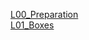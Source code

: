 [L00_Preparation](https://github.com/JirkaDellOro/EIA2-Inverted/wiki/L00_Preparation)  
[L01_Boxes](https://github.com/JirkaDellOro/EIA2-Inverted/wiki/L01_Boxes)  
<!-- 
[L02_Memory](https://github.com/JirkaDellOro/EIA2-Inverted/wiki/L02_Memory)  

[L03_CharacterEditor](https://github.com/JirkaDellOro/EIA2-Inverted/wiki/L03_CharacterEditor)  
[L04_CharacterEditor: Data](https://github.com/JirkaDellOro/EIA2-Inverted/wiki/L04_CharacterEditor:Data)  
[L05_CharacterCreator: Client](https://github.com/JirkaDellOro/EIA2-Inverted/wiki/L05_CharacterCreator:Client)  
[L06_CharacterCreator: Server](https://github.com/JirkaDellOro/EIA2-Inverted/wiki/L06_CharacterCreator:Server)  
[L07_CharacterCreator:Database](https://github.com/JirkaDellOro/EIA2-Inverted/wiki/L07_CharacterCreator:Database)  

[L08_Vogelhaus: Canvas](https://github.com/JirkaDellOro/EIA2-Inverted/wiki/L08_Vogelhaus:Canvas)  
[L09_Vogelhaus: Classes](https://github.com/JirkaDellOro/EIA2-Inverted/wiki/L09_Vogelhaus:Classes)  
[L10_Vogelhaus: Inheritance](https://github.com/JirkaDellOro/EIA2-Inverted/wiki/L10_Vogelhaus:Inheritance)  
[L11_Vogelhaus: Advanced](https://github.com/JirkaDellOro/EIA2-Inverted/wiki/L11_Vogelhaus:Advanced)  

[Abschlussarbeit W19](https://github.com/JirkaDellOro/EIA2-Inverted/wiki/Abschlussarbeit-W19)  
-->